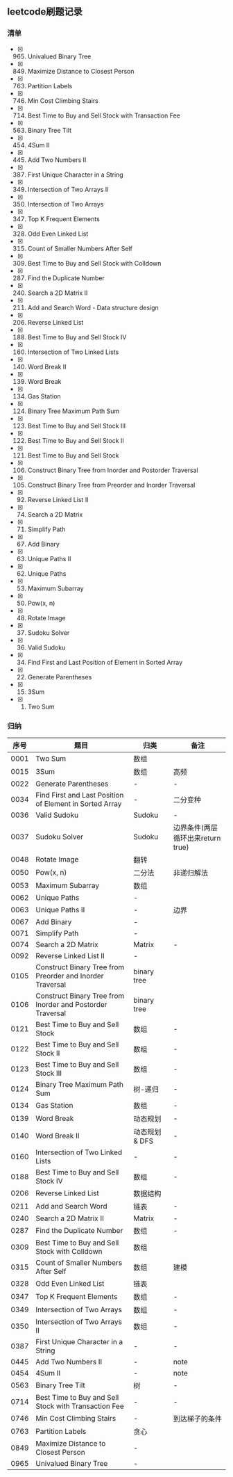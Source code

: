 ## leetcode刷题记录
### 清单
- [x] 0965. Univalued Binary Tree
- [x] 0849. Maximize Distance to Closest Person
- [x] 0763. Partition Labels
- [x] 0746. Min Cost Climbing Stairs
- [x] 0714. Best Time to Buy and Sell Stock with Transaction Fee
- [x] 0563. Binary Tree Tilt
- [x] 0454. 4Sum II
- [x] 0445. Add Two Numbers II
- [x] 0387. First Unique Character in a String
- [x] 0349. Intersection of Two Arrays II
- [x] 0350. Intersection of Two Arrays
- [x] 0347. Top K Frequent Elements
- [x] 0328. Odd Even Linked List
- [x] 0315. Count of Smaller Numbers After Self
- [x] 0309. Best Time to Buy and Sell Stock with Colldown
- [x] 0287. Find the Duplicate Number
- [x] 0240. Search a 2D Matrix II
- [x] 0211. Add and Search Word - Data structure design
- [x] 0206. Reverse Linked List
- [x] 0188. Best Time to Buy and Sell Stock IV
- [x] 0160. Intersection of Two Linked Lists
- [x] 0140. Word Break II
- [x] 0139. Word Break
- [x] 0134. Gas Station
- [x] 0124. Binary Tree Maximum Path Sum
- [x] 0123. Best Time to Buy and Sell Stock III
- [x] 0122. Best Time to Buy and Sell Stock II
- [x] 0121. Best Time to Buy and Sell Stock
- [x] 0106. Construct Binary Tree from Inorder and Postorder Traversal
- [x] 0105. Construct Binary Tree from Preorder and Inorder Traversal
- [x] 0092. Reverse Linked List II
- [x] 0074. Search a 2D Matrix
- [x] 0071. Simplify Path
- [x] 0067. Add Binary
- [x] 0063. Unique Paths II
- [x] 0062. Unique Paths
- [x] 0053. Maximum Subarray
- [x] 0050. Pow(x, n)
- [x] 0048. Rotate Image
- [x] 0037. Sudoku Solver
- [x] 0036. Valid Sudoku
- [x] 0034. Find First and Last Position of Element in Sorted Array
- [x] 0022. Generate Parentheses
- [x] 0015. 3Sum
- [x] 0001. Two Sum
### 归纳
序号 | 题目 | 归类 | 备注
------------ | ------------- | ------------ | -------------
0001 | Two Sum | 数组 | 
0015 | 3Sum | 数组 | 高频
0022 | Generate Parentheses | - | -
0034 | Find First and Last Position of Element in Sorted Array | - | 二分变种
0036 | Valid Sudoku | Sudoku | -
0037 | Sudoku Solver | Sudoku | 边界条件(两层循环出来return true)
0048 | Rotate Image | 翻转 | 
0050 | Pow(x, n) | 二分法 | 非递归解法
0053 | Maximum Subarray | 数组 | 
0062 | Unique Paths | - | 
0063 | Unique Paths II | - | 边界
0067 | Add Binary | - | 
0071 | Simplify Path | - |
0074 | Search a 2D Matrix | Matrix | -
0092 | Reverse Linked List II | - | 
0105 | Construct Binary Tree from Preorder and Inorder Traversal | binary tree | 
0106 | Construct Binary Tree from Inorder and Postorder Traversal | binary tree | 
0121 | Best Time to Buy and Sell Stock | 数组 | -
0122 | Best Time to Buy and Sell Stock II | 数组 | -
0123 | Best Time to Buy and Sell Stock III | 数组 | -
0124 | Binary Tree Maximum Path Sum | 树-递归 | -
0134 | Gas Station | 数组 | -
0139 | Word Break | 动态规划 | -
0140 | Word Break II | 动态规划 & DFS | -
0160 | Intersection of Two Linked Lists | - | -
0188 | Best Time to Buy and Sell Stock IV | 数组 | -
0206 | Reverse Linked List | 数据结构 | 
0211 | Add and Search Word | 链表 | -
0240 | Search a 2D Matrix II | Matrix | -
0287 | Find the Duplicate Number | 数组 | -
0309 | Best Time to Buy and Sell Stock with Colldown | 数组 | 
0315 | Count of Smaller Numbers After Self | 数组 | 建模
0328 | Odd Even Linked List | 链表 | 
0347 | Top K Frequent Elements | 数组 | -
0349 | Intersection of Two Arrays | 数组 | -
0350 | Intersection of Two Arrays II | 数组 | -
0387 | First Unique Character in a String | - |-
0445 | Add Two Numbers II | - | note
0454 | 4Sum II | - | note
0563 | Binary Tree Tilt | 树 | -
0714 | Best Time to Buy and Sell Stock with Transaction Fee | - | -
0746 | Min Cost Climbing Stairs | - | 到达梯子的条件
0763 | Partition Labels | 贪心 | 
0849 | Maximize Distance to Closest Person | - | 
0965 | Univalued Binary Tree | - | 
